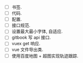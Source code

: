 - [ ] 书签.
- [ ] 代码.
- [ ] 配置.
- [ ] 接口规范.
- [ ] 设置最大最小字体, 自适应.
- [ ] gitbook 写 api 接口.
- [ ] vuex get 响应.
- [ ] vue 文件导出类.
- [ ] 使用百度地图 + 超图实现轨迹跟踪.
